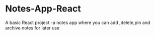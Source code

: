 # Notes-App-React
A basic React project -a notes app where you can add ,delete,pin and archive notes for later use
